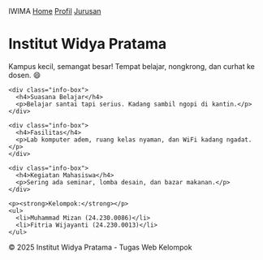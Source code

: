 <!DOCTYPE html>
<html lang="id">
<head>
  <meta charset="UTF-8">
  <title>Institut Widya Pratama</title>
  <link rel="stylesheet" href="style.css">
  <link rel="stylesheet" href="https://cdn.jsdelivr.net/npm/bootstrap@5.3.0/dist/css/bootstrap.min.css">
</head>
<body>
  <div class="navbar">
    <span class="brand">IWIMA</span>
    <a href="index.html" class="btn-sm">Home</a>
    <a href="profil.html" class="btn-sm">Profil</a>
    <a href="jurusan.html" class="btn-sm">Jurusan</a>
  </div>

  <div class="container">
    <h1 class="text-primary">Institut Widya Pratama</h1>
    <p>Kampus kecil, semangat besar! Tempat belajar, nongkrong, dan curhat ke dosen. 😄</p>

    <div class="info-box">
      <h4>Suasana Belajar</h4>
      <p>Belajar santai tapi serius. Kadang sambil ngopi di kantin.</p>
    </div>

    <div class="info-box">
      <h4>Fasilitas</h4>
      <p>Lab komputer adem, ruang kelas nyaman, dan WiFi kadang ngadat.</p>
    </div>

    <div class="info-box">
      <h4>Kegiatan Mahasiswa</h4>
      <p>Sering ada seminar, lomba desain, dan bazar makanan.</p>
    </div>

    <p><strong>Kelompok:</strong></p>
    <ul>
      <li>Muhammad Mizan (24.230.0086)</li>
      <li>Fitria Wijayanti (24.230.0013)</li>
    </ul>
  </div>

  <footer>
    &copy; 2025 Institut Widya Pratama - Tugas Web Kelompok
  </footer>
</body>
</html>
